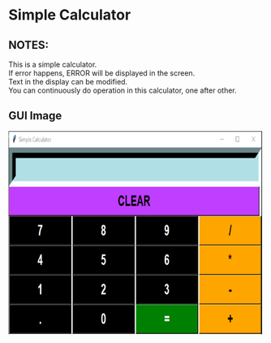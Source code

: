 # Simple Calculator
## NOTES:
This is a simple calculator.\
If error happens, ERROR will be displayed in the screen.\
Text in the display can be modified.\
You can continuously do operation in this calculator, one after other.

## GUI Image
<img src="images/calculator.png" width="500" height="400" />
